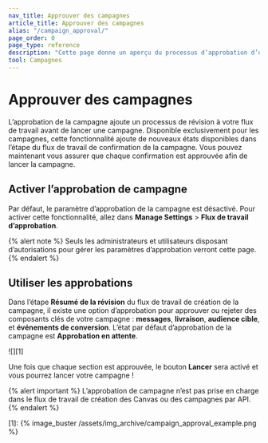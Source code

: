 ```yaml
---
nav_title: Approuver des campagnes
article_title: Approuver des campagnes
alias: "/campaign_approval/"
page_order: 0
page_type: reference
description: "Cette page donne un aperçu du processus d’approbation d’une campagne."
tool: Campagnes
---
```


# Approuver des campagnes

L’approbation de la campagne ajoute un processus de révision à votre flux de travail avant de lancer une campagne. Disponible exclusivement pour les campagnes, cette fonctionnalité ajoute de nouveaux états disponibles dans l’étape du flux de travail de confirmation de la campagne. Vous pouvez maintenant vous assurer que chaque confirmation est approuvée afin de lancer la campagne.

## Activer l’approbation de campagne

Par défaut, le paramètre d’approbation de la campagne est désactivé. Pour activer cette fonctionnalité, allez dans **Manage Settings** > **Flux de travail d’approbation**.

{% alert note %}
Seuls les administrateurs et utilisateurs disposant d’autorisations pour gérer les paramètres d’approbation verront cette page.
{% endalert %}

## Utiliser les approbations

Dans l’étape **Résumé de la révision** du flux de travail de création de la campagne, il existe une option d’approbation pour approuver ou rejeter des composants clés de votre campagne : **messages**, **livraison**, **audience cible**, et **événements de conversion**. L’état par défaut d’approbation de la campagne est **Approbation en attente**. 

![][1]

Une fois que chaque section est approuvée, le bouton **Lancer** sera activé et vous pourrez lancer votre campagne ! 

{% alert important %}
L’approbation de campagne n’est pas prise en charge dans le flux de travail de création des Canvas ou des campagnes par API.
{% endalert %}

[1]: {% image_buster /assets/img_archive/campaign_approval_example.png %} 
